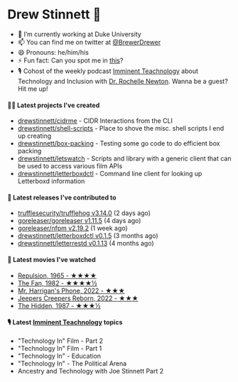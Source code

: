 
# Drew Stinnett 👋

- 🔭 I’m currently working at Duke University
- 📫 You can find me on twitter at [@BrewerDrewer](https://twitter.com/BrewerDrewer)
- 😄 Pronouns: he/him/his
- ⚡ Fun fact: Can you spot me in [this](https://www.youtube.com/watch?v=oL9WnB0qHBA)?
- 🎙 Cohost of the weekly podcast [Imminent Teachnology](https://podcast.imminentteachnology.com/) about Technology and Inclusion with [Dr. Rochelle Newton](https://www.linkedin.com/in/drrochellenewton/). Wanna be a guest? Hit me up!

#### 👨‍💻 Latest projects I've created
- [drewstinnett/cidrme](https://github.com/drewstinnett/cidrme) - CIDR Interactions from the CLI
- [drewstinnett/shell-scripts](https://github.com/drewstinnett/shell-scripts) - Place to shove the misc. shell scripts I end up creating
- [drewstinnett/box-packing](https://github.com/drewstinnett/box-packing) - Testing some go code to do efficient box packing
- [drewstinnett/letswatch](https://github.com/drewstinnett/letswatch) - Scripts and library with a generic client that can be used to access various film APIs
- [drewstinnett/letterboxdctl](https://github.com/drewstinnett/letterboxdctl) - Command line client for looking up Letterboxd information

#### 🚀 Latest releases I've contributed to
- [trufflesecurity/trufflehog v3.14.0](https://github.com/trufflesecurity/trufflehog/releases/tag/v3.14.0) (2 days ago)
- [goreleaser/goreleaser v1.11.5](https://github.com/goreleaser/goreleaser/releases/tag/v1.11.5) (4 days ago)
- [goreleaser/nfpm v2.19.2](https://github.com/goreleaser/nfpm/releases/tag/v2.19.2) (1 week ago)
- [drewstinnett/letterboxdctl v0.1.5](https://github.com/drewstinnett/letterboxdctl/releases/tag/v0.1.5) (3 months ago)
- [drewstinnett/letterrestd v0.1.13](https://github.com/drewstinnett/letterrestd/releases/tag/v0.1.13) (4 months ago)

#### 🍿 Latest movies I've watched
- [Repulsion, 1965 - ★★★★](https://letterboxd.com/mondodrew/film/repulsion/)
- [The Fan, 1982 - ★★★★½](https://letterboxd.com/mondodrew/film/the-fan-1982/)
- [Mr. Harrigan&#39;s Phone, 2022 - ★★★](https://letterboxd.com/mondodrew/film/mr-harrigans-phone/)
- [Jeepers Creepers Reborn, 2022 - ★★★](https://letterboxd.com/mondodrew/film/jeepers-creepers-reborn/)
- [The Hidden, 1987 - ★★★½](https://letterboxd.com/mondodrew/film/the-hidden/)

#### 🎙 Latest [Imminent Teachnology](https://podcast.imminentteachnology.com/) topics
- &#34;Technology In&#34; Film - Part 2
- &#34;Technology In&#34; Film - Part 1
- &#34;Technology In&#34; - Education
- &#34;Technology In&#34; - The Political Arena
- Ancestry and Technology with Joe Stinnett Part 2
